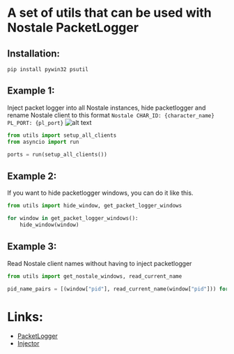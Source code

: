 # A set of utils that can be used with Nostale PacketLogger

## Installation:
```shell script
pip install pywin32 psutil
```

## Example 1:
Inject packet logger into all Nostale instances, hide packetlogger and rename Nostale client to this format 
`Nostale CHAR_ID: {character_name} PL_PORT: {pl_port}`
![alt text](https://raw.githubusercontent.com/romansvozil/nostale_packet_logger_utils/master/images/example_1.PNG "Example 1")

```python
from utils import setup_all_clients
from asyncio import run

ports = run(setup_all_clients())
```

## Example 2:
If you want to hide packetlogger windows, you can do it like this.
```python
from utils import hide_window, get_packet_logger_windows 

for window in get_packet_logger_windows():
    hide_window(window)
```

## Example 3:
Read Nostale client names without having to inject packetlogger
```python
from utils import get_nostale_windows, read_current_name

pid_name_pairs = [(window["pid"], read_current_name(window["pid"])) for window in get_nostale_windows()]
```

# Links:
- [PacketLogger](https://www.elitepvpers.com/forum/nostale-hacks-bots-cheats-exploits/4297215-release-packetlogger.html)
- [Injector](https://github.com/numaru/injector/blob/master/injector.pya)